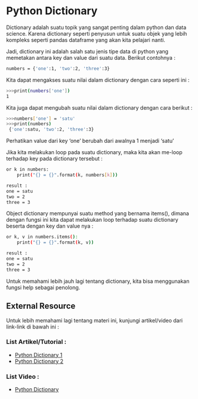 <h1>Python Dictionary</h1>

Dictionary adalah suatu topik yang sangat penting dalam python dan data science. Karena dictionary seperti penyusun untuk suatu objek yang lebih kompleks seperti pandas dataframe yang akan kita pelajari nanti.

Jadi, dictionary ini adalah salah satu jenis tipe data di python yang memetakan antara key dan value dari suatu data. Berikut contohnya :

```sh
numbers = {'one':1, 'two':2, 'three':3}
```

Kita dapat mengakses suatu nilai dalam dictionary dengan cara seperti ini :

```sh
>>>print(numbers['one'])
1
```

Kita juga dapat mengubah suatu nilai dalam dictionary dengan cara berikut :

```sh
>>>numbers['one'] = 'satu'
>>>print(numbers)
 {'one':satu, 'two':2, 'three':3}
```

Perhatikan value dari key ‘one’ berubah dari awalnya 1 menjadi ‘satu’

Jika kita melakukan loop pada suatu dictionary, maka kita akan me-loop terhadap key pada dictionary tersebut :

```sh
or k in numbers:
    print("{} = {}".format(k, numbers[k]))

result :
one = satu
two = 2
three = 3
```

Object dictionary mempunyai suatu method yang bernama items(), dimana dengan fungsi ini kita dapat melakukan loop terhadap suatu dictionary beserta dengan key dan value nya :

```sh
or k, v in numbers.items():
    print("{} = {}".format(k, v))

result :
one = satu
two = 2
three = 3
```

Untuk memahami lebih jauh lagi tentang dictionary, kita bisa menggunakan fungsi help sebagai penolong.

<h2>External Resource</h2>

Untuk lebih memahami lagi tentang materi ini, kunjungi artikel/video dari link-link di bawah ini :

<h3>List Artikel/Tutorial :</h3>
<ul>
    <li><a href="https://belajarpython.com/tutorial/dictionary-python">Python Dictionary 1</a></li>
    <li><a href="https://www.petanikode.com/python-dictionary/">Python Dictionary 2</a></li>
</ul>

<h3>List Video :</h3>
<ul>
    <li><a href="https://www.youtube.com/watch?v=ARfcEqYpzkk&list=PLZS-MHyEIRo7cgStrKAMhgnOT66z2qKz1&index=21">Python Dictionary</a></li>
</ul>
